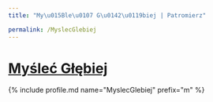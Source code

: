 ```yaml
---
title: "My\u015Ble\u0107 G\u0142\u0119biej | Patromierz"

permalink: /MyslecGlebiej
---
```


# [Myśleć Głębiej](https://patronite.pl/MyslecGlebiej)

{% include profile.md name="MyslecGlebiej" prefix="m" %}
